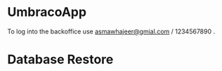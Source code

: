 # UmbracoApp

To log into the backoffice use asmawhajeer@gmial.com / 1234567890 . 

# Database Restore 
